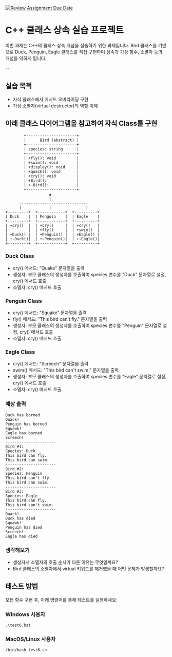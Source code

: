 [![Review Assignment Due Date](https://classroom.github.com/assets/deadline-readme-button-22041afd0340ce965d47ae6ef1cefeee28c7c493a6346c4f15d667ab976d596c.svg)](https://classroom.github.com/a/4PEr2hNQ)
 # C++ 클래스 상속 실습 프로젝트

 이번 과제는 C++의 클래스 상속 개념을 실습하기 위한 과제입니다.
 Bird 클래스를 기반으로 Duck, Penguin, Eagle 클래스를 직접 구현하며 상속과 가상 함수, 소멸자 등의 개념을 익히게 됩니다.

 --

 ## 실습 목적

- 자식 클래스에서 메서드 오버라이딩 구현
- 가상 소멸자(virtual destructor)의 역할 이해


## 아래 클래스 다이어그램을 참고하여 자식 Class를 구현

```       
        +----------------------+
        |      Bird (abstract) |
        +----------------------+
        | species: string      |
        +----------------------+
        | +fly(): void         |
        | +swim(): void        |
        | +display(): void     |
        | +quack(): void       |
        | +cry(): void         |
        | +Bird():             |
        | +~Bird():            |
        +----------------------+
                   ▲
                   |
      ------------------------------
      |            |               |
+---------+  +------------+  +----------+
| Duck    |  | Penguin    |  | Eagle    |
+---------+  +------------+  +----------+
| +cry()  |  | +cry()     |  | +cry()   |
|         |  | +fly()     |  | +swim()  |
| +Duck() |  | +Penguin() |  | +Eagle() |
| +~Duck()|  | +~Penguin()|  | +~Eagle()|
+---------+  +------------+  +----------+
```


### Duck Class

- cry() 메서드: "Quake" 문자열을 출력
- 생성자: 부모 클래스의 생성자를 호출하여 species 변수를 "Duck" 문자열로 설정, cry() 메서드 호출
- 소멸자: cry() 메서드 호출

### Penguin Class
- cry() 메서드: "Squake" 문자열을 출력
- fly() 메서드: "This bird can't fly." 문자열을 출력
- 생성자: 부모 클래스의 생성자를 호출하여 species 변수를 "Penguin" 문자열로 설정, cry() 메서드 호출
- 소멸자: cry() 메서드 호출

### Eagle Class

- cry() 메서드: "Screech" 문자열을 출력
- swim() 메서드: "This bird can't swim." 문자열을 출력
- 생성자: 부모 클래스의 생성자를 호출하여 species 변수를 "Eagle" 문자열로 설정, cry() 메서드 호출
- 소멸자: cry() 메서드 호출


### 예상 출력
```
Duck has borned
Quack!
Penguin has borned
Squawk!
Eagle has borned
Screech!
----------------------
Bird #1:
Species: Duck
This bird can fly.
This bird can swim.
----------------------
Bird #2:
Species: Penguin
This bird can't fly.
This bird can swim.
----------------------
Bird #3:
Species: Eagle
This bird can fly.
This bird can't swim.
----------------------
Quack!
Duck has died
Squawk!
Penguin has died
Screech!
Eagle has died
```

### 생각해보기
- 생성자서 소멸자의 호출 순서가 다른 이유는 무엇일까요?
- Bird 클래스의 소멸자에서 virtual 키워드를 제거했을 때 어떤 문제가 발생할까요?


## 테스트 방법

모든 함수 구현 후, 아래 명령어를 통해 테스트를 실행하세요:

### Windows 사용자
```
.\test6.bat
```

### MacOS/Linux 사용자
```bash
/bin/bash test6.sh
```
